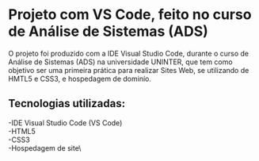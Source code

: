 # Projeto com VS Code, feito no curso de Análise de Sistemas (ADS)
O projeto foi produzido com a IDE Visual Studio Code, durante o curso de Análise de Sistemas (ADS) na universidade UNINTER, que tem como objetivo ser uma primeira prática para realizar Sites 
Web, se utilizando de HMTL5 e CSS3, e hospedagem de dominío.
## Tecnologias utilizadas:
-IDE Visual Studio Code (VS Code)\
-HTML5\
-CSS3\
-Hospedagem de site\
